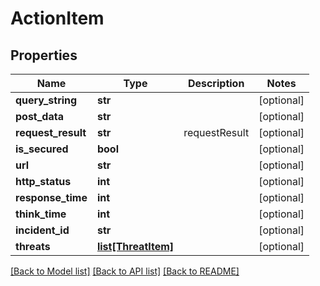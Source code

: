 # ActionItem

## Properties
Name | Type | Description | Notes
------------ | ------------- | ------------- | -------------
**query_string** | **str** |  | [optional] 
**post_data** | **str** |  | [optional] 
**request_result** | **str** | requestResult | [optional] 
**is_secured** | **bool** |  | [optional] 
**url** | **str** |  | [optional] 
**http_status** | **int** |  | [optional] 
**response_time** | **int** |  | [optional] 
**think_time** | **int** |  | [optional] 
**incident_id** | **str** |  | [optional] 
**threats** | [**list[ThreatItem]**](ThreatItem.md) |  | [optional] 

[[Back to Model list]](../README.md#documentation-for-models) [[Back to API list]](../README.md#documentation-for-api-endpoints) [[Back to README]](../README.md)

